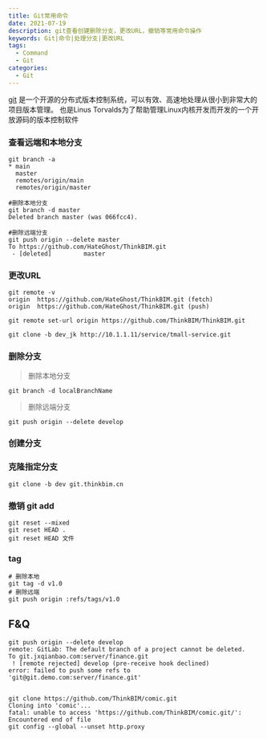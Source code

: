 ```yaml
---
title: Git常用命令
date: 2021-07-19
description: git查看创建删除分支，更改URL，撤销等常用命令操作
keywords: Git|命令|处理分支|更改URL
tags:
  - Command
  - Git
categories:
  - Git
---
```


[git](https://git-scm.com/) 
是一个开源的分布式版本控制系统，可以有效、高速地处理从很小到非常大的项目版本管理。
也是Linus Torvalds为了帮助管理Linux内核开发而开发的一个开放源码的版本控制软件

### 查看远端和本地分支

```shell
git branch -a
* main
  master
  remotes/origin/main
  remotes/origin/master

#删除本地分支
git branch -d master
Deleted branch master (was 066fcc4).

#删除远端分支
git push origin --delete master
To https://github.com/HateGhost/ThinkBIM.git
 - [deleted]         master
```

### 更改URL

```shell
git remote -v
origin	https://github.com/HateGhost/ThinkBIM.git (fetch)
origin	https://github.com/HateGhost/ThinkBIM.git (push)
```

```shell
git remote set-url origin https://github.com/ThinkBIM/ThinkBIM.git
```



```shell
git clone -b dev_jk http://10.1.1.11/service/tmall-service.git

```

### 删除分支

> 删除本地分支

```shell
git branch -d localBranchName
```

> 删除远端分支

```shell
git push origin --delete develop
```

### 创建分支



### 克隆指定分支

```shell
git clone -b dev git.thinkbim.cn
```



### 撤销 git add

```shell
git reset --mixed
git reset HEAD .
git reset HEAD 文件
```

### tag

```shell
# 删除本地
git tag -d v1.0 
# 删除远端
git push origin :refs/tags/v1.0
```


## F&Q

```shell
git push origin --delete develop
remote: GitLab: The default branch of a project cannot be deleted.
To git.jxqianbao.com:server/finance.git
 ! [remote rejected] develop (pre-receive hook declined)
error: failed to push some refs to 'git@git.demo.com:server/finance.git'


git clone https://github.com/ThinkBIM/comic.git
Cloning into 'comic'...
fatal: unable to access 'https://github.com/ThinkBIM/comic.git/': Encountered end of file
git config --global --unset http.proxy


```










